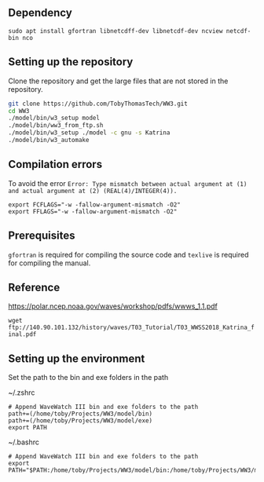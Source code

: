 ## Dependency

```
sudo apt install gfortran libnetcdff-dev libnetcdf-dev ncview netcdf-bin nco
```



## Setting up the repository

Clone the repository and get the large files that are not stored in the repository.

```bash
git clone https://github.com/TobyThomasTech/WW3.git
cd WW3
./model/bin/w3_setup model
./model/bin/ww3_from_ftp.sh
./model/bin/w3_setup ./model -c gnu -s Katrina
./model/bin/w3_automake
```

## Compilation errors

To avoid the error `Error: Type mismatch between actual argument at (1) and actual argument at (2) (REAL(4)/INTEGER(4)).`

```
export FCFLAGS="-w -fallow-argument-mismatch -O2"
export FFLAGS="-w -fallow-argument-mismatch -O2"
```



## Prerequisites

`gfortran` is required for compiling the source code and `texlive` is required for compiling the manual.



## Reference

https://polar.ncep.noaa.gov/waves/workshop/pdfs/wwws_1.1.pdf

`wget ftp://140.90.101.132/history/waves/T03_Tutorial/T03_WWSS2018_Katrina_final.pdf`



## Setting up the environment

Set the path to the bin and exe folders in the path



~/.zshrc

```
# Append WaveWatch III bin and exe folders to the path
path+=(/home/toby/Projects/WW3/model/bin)
path+=(/home/toby/Projects/WW3/model/exe)
export PATH
```



~/.bashrc

```
# Append WaveWatch III bin and exe folders to the path
export PATH="$PATH:/home/toby/Projects/WW3/model/bin:/home/toby/Projects/WW3/model/exe"
```

